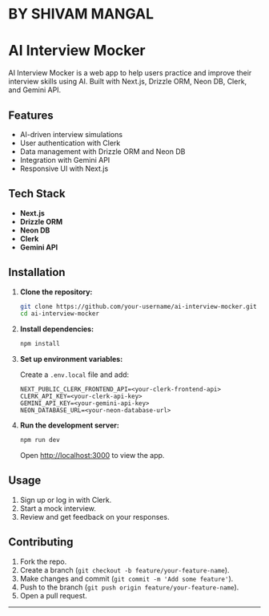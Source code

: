 # BY SHIVAM MANGAL
# AI Interview Mocker

AI Interview Mocker is a web app to help users practice and improve their interview skills using AI. Built with Next.js, Drizzle ORM, Neon DB, Clerk, and Gemini API.

## Features

- AI-driven interview simulations
- User authentication with Clerk
- Data management with Drizzle ORM and Neon DB
- Integration with Gemini API
- Responsive UI with Next.js

## Tech Stack

- **Next.js**
- **Drizzle ORM**
- **Neon DB**
- **Clerk**
- **Gemini API**

## Installation

1. **Clone the repository:**

   ```bash
   git clone https://github.com/your-username/ai-interview-mocker.git
   cd ai-interview-mocker
   ```

2. **Install dependencies:**

   ```bash
   npm install
   ```

3. **Set up environment variables:**

   Create a `.env.local` file and add:

   ```env
   NEXT_PUBLIC_CLERK_FRONTEND_API=<your-clerk-frontend-api>
   CLERK_API_KEY=<your-clerk-api-key>
   GEMINI_API_KEY=<your-gemini-api-key>
   NEON_DATABASE_URL=<your-neon-database-url>
   ```

4. **Run the development server:**

   ```bash
   npm run dev
   ```

   Open [http://localhost:3000](http://localhost:3000) to view the app.

## Usage

1. Sign up or log in with Clerk.
2. Start a mock interview.
3. Review and get feedback on your responses.

## Contributing

1. Fork the repo.
2. Create a branch (`git checkout -b feature/your-feature-name`).
3. Make changes and commit (`git commit -m 'Add some feature'`).
4. Push to the branch (`git push origin feature/your-feature-name`).
5. Open a pull request.

---
